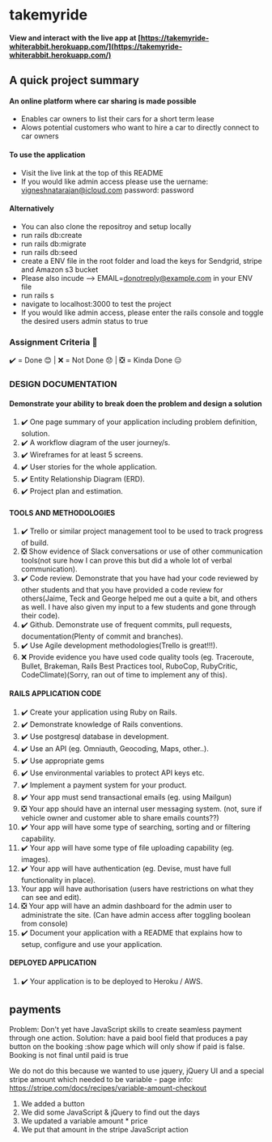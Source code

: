 # takemyride

#### View and interact with the live app at [https://takemyride-whiterabbit.herokuapp.com/](https://takemyride-whiterabbit.herokuapp.com/)

## A quick project summary

#### An online platform where car sharing is made possible
- Enables car owners to list their cars for a short term lease
- Alows potential customers who want to hire a car to directly connect to car owners 


#### To use the application
- Visit the live link at the top of this README
- If you would like admin access please use the uername: vigneshnatarajan@icloud.com password: password
#### Alternatively
- You can also clone the repositroy and setup locally
- run rails db:create
- run rails db:migrate
- run rails db:seed
- create a ENV file in the root folder and load the keys for Sendgrid, stripe and Amazon s3 bucket
- Please also incude --> EMAIL=donotreply@example.com in your ENV file
- run rails s
- navigate to localhost:3000 to test the project
- If you would like admin access, please enter the rails console and toggle the desired users admin status to true


### Assignment Criteria 📑
✔️ = Done 😊 | ❌ = Not Done 😞 | ❎ = Kinda Done 😑

### DESIGN DOCUMENTATION
#### Demonstrate your ability to break doen the problem and design a solution
1. ✔️ One page summary of your application including problem definition, solution.
2. ✔️ A workflow diagram of the user journey/s.
3. ✔️ Wireframes for at least 5 screens.
4. ✔️ User stories for the whole application.
5. ✔️ Entity Relationship Diagram (ERD).
6. ✔️ Project plan and estimation.

#### TOOLS AND METHODOLOGIES
1. ✔️ Trello or similar project management tool to be used to track progress of build.
2. ❎ Show evidence of Slack conversations or use of other communication tools(not sure how I can prove this but did a whole lot of verbal communication).
3. ✔️ Code review. Demonstrate that you have had your code reviewed by other students and that you have provided a code review for others(Jaime, Teck and George helped me out a quite a bit, and others as well. I have also given my input to a few students and gone through their code).
4. ✔️ Github. Demonstrate use of frequent commits, pull requests, documentation(Plenty of commit and branches).
5. ✔️ Use Agile development methodologies(Trello is great!!!).
6. ❌ Provide evidence you have used code quality tools (eg. Traceroute, Bullet, Brakeman, Rails Best Practices tool, RuboCop, RubyCritic, CodeClimate)(Sorry, ran out of time to implement any of this).


#### RAILS APPLICATION CODE
1. ✔️ Create your application using Ruby on Rails.
2. ✔️ Demonstrate knowledge of Rails conventions.
3. ✔️ Use postgresql database in development.
4. ✔️ Use an API (eg. Omniauth, Geocoding, Maps, other..).
5. ✔️ Use appropriate gems
6. ✔️ Use environmental variables to protect API keys etc.
7. ✔️ Implement a payment system for your product.
8. ✔️ Your app must send transactional emails (eg. using Mailgun)
9. ️❎  Your app should have an internal user messaging system. (not, sure if vehicle owner and customer able to share emails counts??)
10. ✔️ Your app will have some type of searching, sorting and or filtering capability.
11. ✔️ Your app will have some type of file uploading capability (eg. images).
12. ✔️ Your app will have authentication (eg. Devise, must have full functionality in place).
13. Your app will have authorisation (users have restrictions on what they can see and edit).
14. ❎ Your app will have an admin dashboard for the admin user to administrate the site. (Can have admin access after toggling boolean from console)
15. ✔️ Document your application with a README that explains how to setup, configure and use your application.


#### DEPLOYED APPLICATION

1. ✔️ Your application is to be deployed to Heroku / AWS.















## payments

Problem: Don't yet have JavaScript skills to create seamless payment through one action. 
Solution: have a paid bool field that produces a pay button on the booking :show page which will only show if paid is false.
Booking is not final until paid is true

We do not do this because we wanted to use jquery, jQuery UI and a special stripe amount which needed to be variable - page info:
https://stripe.com/docs/recipes/variable-amount-checkout

1. We added a button
2. We did some JavaScript & jQuery to find out the days
3. We updated a variable amount * price
4. We put that amount in the stripe JavaScript action